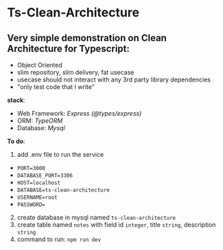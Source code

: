 # Ts-Clean-Architecture #
## Very simple demonstration on Clean Architecture for Typescript: ##
- Object Oriented
- slim repository, slim delivery, fat usecase
- usecase should not interact with any 3rd party library dependencies
- "only test code that I write"


**stack**:
- Web Framework: *Express (@types/express)*
- ORM: *TypeORM*
- Database: *Mysql*

**To do**:
1. add .env file to run the service
- `PORT=3000`
- `DATABASE_PORT=3306`
- `HOST=localhost`
- `DATABASE=ts-clean-architecture`
- `USERNAME=root`
- `PASSWORD=`
2. create database in mysql named `ts-clean-architecture`
3. create table named `notes` with field id `integer`, title `string`, description `string`
4. command to run: `npm run dev`